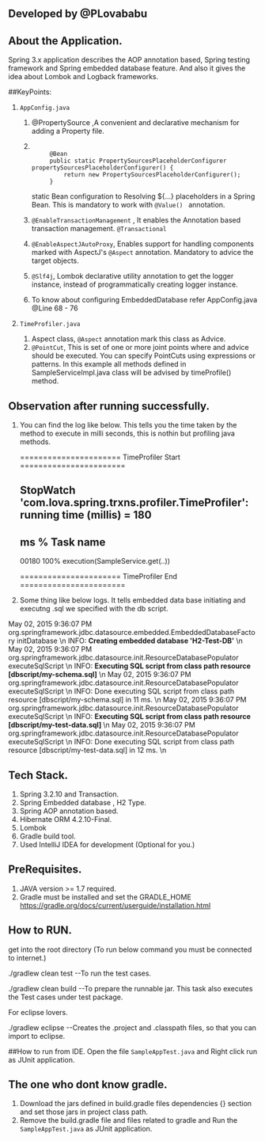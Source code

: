 ## Developed by @PLovababu
## About the Application.

Spring 3.x application describes the AOP annotation based, Spring testing framework and Spring embedded database feature.
And also it gives the idea about Lombok and Logback frameworks.

##KeyPoints:

   1. <code>AppConfig.java</code>
      1. @PropertySource ,A convenient and declarative mechanism for adding a Property file.
      2. <code>
              @Bean
              public static PropertySourcesPlaceholderConfigurer propertySourcesPlaceholderConfigurer() {
                  return new PropertySourcesPlaceholderConfigurer();
              }
         </code>

         static Bean configuration to Resolving ${...} placeholders in a Spring Bean. This is mandatory to work with
         <code>@Value() </code> annotation.
      3. <code>@EnableTransactionManagement</code> , It enables the Annotation based transaction management. <code>@Transactional</code>
      4. <code>@EnableAspectJAutoProxy</code>, Enables support for handling components marked with AspectJ's <code>@Aspect</code> annotation.
         Mandatory to advice the target objects.
      5. <code>@Slf4j</code>, Lombok declarative utility annotation to get the logger instance,
         instead of programmatically creating logger instance.
      6. To know about configuring EmbeddedDatabase refer AppConfig.java @Line 68 - 76

   2. <code>TimeProfiler.java</code>
      1. Aspect class, <code>@Aspect</code> annotation mark this class as Advice.
      2. <code>@PointCut</code>, This is set of one or more joint points where and advice should be executed.
         You can specify PointCuts using expressions or patterns.
         In this example all methods defined in SampleServiceImpl.java class will be advised by timeProfile() method.

## Observation after running successfully.

1. You can find the log like below. This tells you the time taken by the method to execute in milli seconds,
   this is nothin but profiling java methods.

   ====================== TimeProfiler Start =======================

   StopWatch 'com.lova.spring.trxns.profiler.TimeProfiler': running time (millis) = 180
   -----------------------------------------
   ms     %     Task name
   -----------------------------------------
   00180  100%  execution(SampleService.get(..))

   ====================== TimeProfiler End =======================

2. Some thing like below logs. It tells embedded data base initiating and executng .sql we specified with the db script.

May 02, 2015 9:36:07 PM org.springframework.jdbc.datasource.embedded.EmbeddedDatabaseFactory initDatabase \n
INFO: <b>Creating embedded database 'H2-Test-DB'</b> \n
May 02, 2015 9:36:07 PM org.springframework.jdbc.datasource.init.ResourceDatabasePopulator executeSqlScript \n
INFO: <b>Executing SQL script from class path resource [dbscript/my-schema.sql]</b> \n
May 02, 2015 9:36:07 PM org.springframework.jdbc.datasource.init.ResourceDatabasePopulator executeSqlScript \n
INFO: Done executing SQL script from class path resource [dbscript/my-schema.sql] in 11 ms. \n
May 02, 2015 9:36:07 PM org.springframework.jdbc.datasource.init.ResourceDatabasePopulator executeSqlScript \n
INFO: <b>Executing SQL script from class path resource [dbscript/my-test-data.sql] </b> \n
May 02, 2015 9:36:07 PM org.springframework.jdbc.datasource.init.ResourceDatabasePopulator executeSqlScript \n
INFO: Done executing SQL script from class path resource [dbscript/my-test-data.sql] in 12 ms. \n

## Tech Stack.
1. Spring 3.2.10 and Transaction.
2. Spring Embedded database , H2 Type.
3. Spring AOP annotation based.
4. Hibernate ORM 4.2.10-Final.
5. Lombok
6. Gradle build tool.
7. Used IntelliJ IDEA for development (Optional for you.)

## PreRequisites.
1. JAVA version >= 1.7 required.
2. Gradle must be installed and set the GRADLE_HOME
   https://gradle.org/docs/current/userguide/installation.html

## How to RUN.
 get into the root directory (To run below command you must be connected to internet.)

 ./gradlew clean test
   --To run the test cases.

 ./gradlew clean build
   --To prepare the runnable jar. This task also executes the Test cases under test package.

 For eclipse lovers.

 ./gradlew eclipse
   --Creates the .project and .classpath files, so that you can import to eclipse.

##How to run from IDE.
 Open the file <code>SampleAppTest.java</code> and Right click run as JUnit application.

## The one who dont know gradle.
 1. Download the jars defined in build.gradle files dependencies {} section and set those jars in project class path.
 2. Remove the build.gradle file and files related to gradle and Run the <code>SampleAppTest.java</code> as JUnit application.
